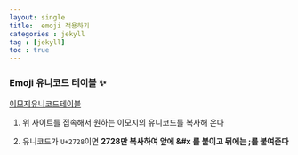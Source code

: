 ```yaml
---
layout: single
title:  emoji 적용하기
categories : jekyll
tag : [jekyll]
toc : true
---
```



### Emoji 유니코드 테이블 &#x2728;

[이모지유니코드테이블](http://apps.timwhitlock.info/emoji/tables/unicode)

1. 위 사이트를 접속해서 원하는 이모지의 유니코드를 복사해 온다

2. 유니코드가 `U+2728`이면 **2728만 복사하여 앞에 &#x 를 붙이고 뒤에는 ;를 붙여준다**